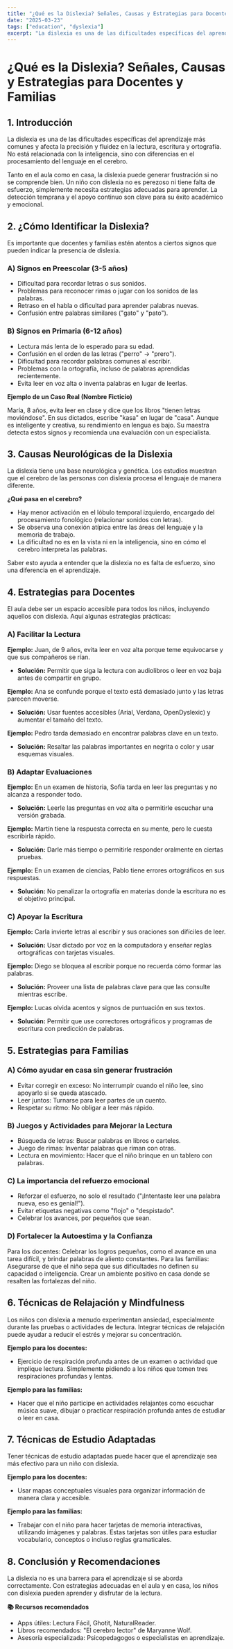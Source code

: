 ```yaml
---
title: "¿Qué es la Dislexia? Señales, Causas y Estrategias para Docentes y Familias"
date: "2025-03-23"
tags: ["education", "dyslexia"]
excerpt: "La dislexia es una de las dificultades específicas del aprendizaje más comunes y afecta la precisión y fluidez en la lectura, escritura y ortografía."
---
```


# ¿Qué es la Dislexia? Señales, Causas y Estrategias para Docentes y Familias

## 1. Introducción

La dislexia es una de las dificultades específicas del aprendizaje más comunes y afecta la precisión y fluidez en la lectura, escritura y ortografía. No está relacionada con la inteligencia, sino con diferencias en el procesamiento del lenguaje en el cerebro.

Tanto en el aula como en casa, la dislexia puede generar frustración si no se comprende bien. Un niño con dislexia no es perezoso ni tiene falta de esfuerzo, simplemente necesita estrategias adecuadas para aprender. La detección temprana y el apoyo continuo son clave para su éxito académico y emocional.

## 2. ¿Cómo Identificar la Dislexia?

Es importante que docentes y familias estén atentos a ciertos signos que pueden indicar la presencia de dislexia.

### A) Signos en Preescolar (3-5 años)

- Dificultad para recordar letras o sus sonidos.
- Problemas para reconocer rimas o jugar con los sonidos de las palabras.
- Retraso en el habla o dificultad para aprender palabras nuevas.
- Confusión entre palabras similares ("gato" y "pato").

### B) Signos en Primaria (6-12 años)

- Lectura más lenta de lo esperado para su edad.
- Confusión en el orden de las letras ("perro" → "prero").
- Dificultad para recordar palabras comunes al escribir.
- Problemas con la ortografía, incluso de palabras aprendidas recientemente.
- Evita leer en voz alta o inventa palabras en lugar de leerlas.

**Ejemplo de un Caso Real (Nombre Ficticio)**

María, 8 años, evita leer en clase y dice que los libros "tienen letras moviéndose". En sus dictados, escribe "kasa" en lugar de "casa". Aunque es inteligente y creativa, su rendimiento en lengua es bajo. Su maestra detecta estos signos y recomienda una evaluación con un especialista.

## 3. Causas Neurológicas de la Dislexia

La dislexia tiene una base neurológica y genética. Los estudios muestran que el cerebro de las personas con dislexia procesa el lenguaje de manera diferente.

**¿Qué pasa en el cerebro?**

- Hay menor activación en el lóbulo temporal izquierdo, encargado del procesamiento fonológico (relacionar sonidos con letras).
- Se observa una conexión atípica entre las áreas del lenguaje y la memoria de trabajo.
- La dificultad no es en la vista ni en la inteligencia, sino en cómo el cerebro interpreta las palabras.

Saber esto ayuda a entender que la dislexia no es falta de esfuerzo, sino una diferencia en el aprendizaje.

## 4. Estrategias para Docentes

El aula debe ser un espacio accesible para todos los niños, incluyendo aquellos con dislexia. Aquí algunas estrategias prácticas:

### A) Facilitar la Lectura

**Ejemplo:** Juan, de 9 años, evita leer en voz alta porque teme equivocarse y que sus compañeros se rían.
- **Solución:** Permitir que siga la lectura con audiolibros o leer en voz baja antes de compartir en grupo.

**Ejemplo:** Ana se confunde porque el texto está demasiado junto y las letras parecen moverse.
- **Solución:** Usar fuentes accesibles (Arial, Verdana, OpenDyslexic) y aumentar el tamaño del texto.

**Ejemplo:** Pedro tarda demasiado en encontrar palabras clave en un texto.
- **Solución:** Resaltar las palabras importantes en negrita o color y usar esquemas visuales.

### B) Adaptar Evaluaciones

**Ejemplo:** En un examen de historia, Sofía tarda en leer las preguntas y no alcanza a responder todo.
- **Solución:** Leerle las preguntas en voz alta o permitirle escuchar una versión grabada.

**Ejemplo:** Martín tiene la respuesta correcta en su mente, pero le cuesta escribirla rápido.
- **Solución:** Darle más tiempo o permitirle responder oralmente en ciertas pruebas.

**Ejemplo:** En un examen de ciencias, Pablo tiene errores ortográficos en sus respuestas.
- **Solución:** No penalizar la ortografía en materias donde la escritura no es el objetivo principal.

### C) Apoyar la Escritura

**Ejemplo:** Carla invierte letras al escribir y sus oraciones son difíciles de leer.
- **Solución:** Usar dictado por voz en la computadora y enseñar reglas ortográficas con tarjetas visuales.

**Ejemplo:** Diego se bloquea al escribir porque no recuerda cómo formar las palabras.
- **Solución:** Proveer una lista de palabras clave para que las consulte mientras escribe.

**Ejemplo:** Lucas olvida acentos y signos de puntuación en sus textos.
- **Solución:** Permitir que use correctores ortográficos y programas de escritura con predicción de palabras.

## 5. Estrategias para Familias

### A) Cómo ayudar en casa sin generar frustración

- Evitar corregir en exceso: No interrumpir cuando el niño lee, sino apoyarlo si se queda atascado.
- Leer juntos: Turnarse para leer partes de un cuento.
- Respetar su ritmo: No obligar a leer más rápido.

### B) Juegos y Actividades para Mejorar la Lectura

- Búsqueda de letras: Buscar palabras en libros o carteles.
- Juego de rimas: Inventar palabras que riman con otras.
- Lectura en movimiento: Hacer que el niño brinque en un tablero con palabras.

### C) La importancia del refuerzo emocional

- Reforzar el esfuerzo, no solo el resultado ("¡Intentaste leer una palabra nueva, eso es genial!").
- Evitar etiquetas negativas como "flojo" o "despistado".
- Celebrar los avances, por pequeños que sean.

### D) Fortalecer la Autoestima y la Confianza

Para los docentes: Celebrar los logros pequeños, como el avance en una tarea difícil, y brindar palabras de aliento constantes.
Para las familias: Asegurarse de que el niño sepa que sus dificultades no definen su capacidad o inteligencia. Crear un ambiente positivo en casa donde se resalten las fortalezas del niño.

## 6. Técnicas de Relajación y Mindfulness

Los niños con dislexia a menudo experimentan ansiedad, especialmente durante las pruebas o actividades de lectura. Integrar técnicas de relajación puede ayudar a reducir el estrés y mejorar su concentración.

**Ejemplo para los docentes:**
- Ejercicio de respiración profunda antes de un examen o actividad que implique lectura. Simplemente pidiendo a los niños que tomen tres respiraciones profundas y lentas.

**Ejemplo para las familias:**
- Hacer que el niño participe en actividades relajantes como escuchar música suave, dibujar o practicar respiración profunda antes de estudiar o leer en casa.

## 7. Técnicas de Estudio Adaptadas

Tener técnicas de estudio adaptadas puede hacer que el aprendizaje sea más efectivo para un niño con dislexia.

**Ejemplo para los docentes:**
- Usar mapas conceptuales visuales para organizar información de manera clara y accesible.

**Ejemplo para las familias:**
- Trabajar con el niño para hacer tarjetas de memoria interactivas, utilizando imágenes y palabras. Estas tarjetas son útiles para estudiar vocabulario, conceptos o incluso reglas gramaticales.

## 8. Conclusión y Recomendaciones

La dislexia no es una barrera para el aprendizaje si se aborda correctamente. Con estrategias adecuadas en el aula y en casa, los niños con dislexia pueden aprender y disfrutar de la lectura.

**📚 Recursos recomendados**

- Apps útiles: Lectura Fácil, Ghotit, NaturalReader.
- Libros recomendados: "El cerebro lector" de Maryanne Wolf.
- Asesoría especializada: Psicopedagogos o especialistas en aprendizaje.

